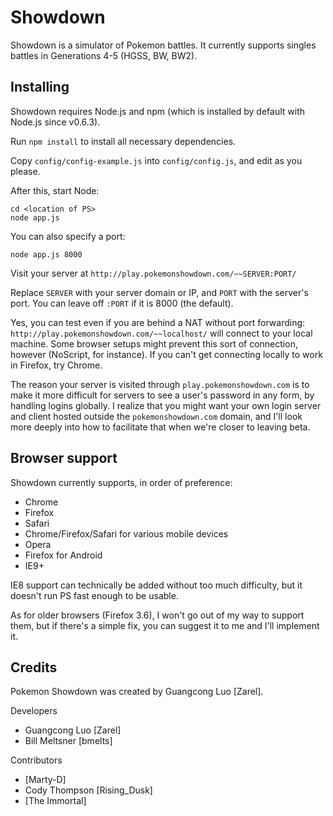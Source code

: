 Showdown
========================================================================

Showdown is a simulator of Pokemon battles. It currently supports singles battles in Generations 4-5 (HGSS, BW, BW2).

Installing
------------------------------------------------------------------------

Showdown requires Node.js and npm (which is installed by default with Node.js since v0.6.3).

Run `npm install` to install all necessary dependencies.

Copy `config/config-example.js` into `config/config.js`, and edit as you please.

After this, start Node:

	cd <location of PS>
	node app.js

You can also specify a port:

	node app.js 8000

Visit your server at `http://play.pokemonshowdown.com/~~SERVER:PORT/`

Replace `SERVER` with your server domain or IP, and `PORT` with the server's port. You can leave off `:PORT` if it is 8000 (the default).

Yes, you can test even if you are behind a NAT without port forwarding: `http://play.pokemonshowdown.com/~~localhost/` will connect to your local machine. Some browser setups might prevent this sort of connection, however (NoScript, for instance). If you can't get connecting locally to work in Firefox, try Chrome.

The reason your server is visited through `play.pokemonshowdown.com` is to make it more difficult for servers to see a user's password in any form, by handling logins globally. I realize that you might want your own login server and client hosted outside the `pokemonshowdown.com` domain, and I'll look more deeply into how to facilitate that when we're closer to leaving beta.

Browser support
------------------------------------------------------------------------

Showdown currently supports, in order of preference:

 - Chrome
 - Firefox
 - Safari
 - Chrome/Firefox/Safari for various mobile devices
 - Opera
 - Firefox for Android
 - IE9+

IE8 support can technically be added without too much difficulty, but it doesn't run PS fast enough to be usable.

As for older browsers (Firefox 3.6), I won't go out of my way to support them, but if there's a simple fix, you can suggest it to me and I'll implement it.

Credits
------------------------------------------------------------------------

Pokemon Showdown was created by Guangcong Luo [Zarel].

Developers

- Guangcong Luo [Zarel]
- Bill Meltsner [bmelts]

Contributors

- [Marty-D]
- Cody Thompson [Rising_Dusk]
- [The Immortal]

